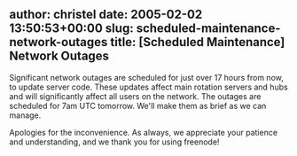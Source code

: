 author: christel
date: 2005-02-02 13:50:53+00:00
slug: scheduled-maintenance-network-outages
title: [Scheduled Maintenance] Network Outages
---
Significant network outages are scheduled for just over 17 hours from now, to update server code.  These updates affect main rotation servers and hubs and will significantly affect all users on the network.  The outages are scheduled for 7am UTC tomorrow. We'll make them as brief as we can manage.

Apologies for the inconvenience.  As always, we appreciate your patience and understanding, and we thank you for using  freenode!

